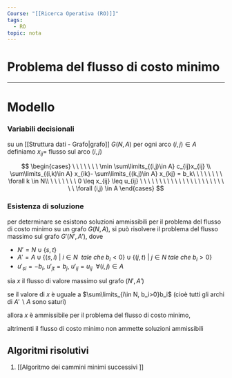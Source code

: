 ```yaml
---
Course: "[[Ricerca Operativa (RO)]]"
tags:
  - RO
topic: nota
---
```


# Problema del flusso di costo minimo
---


# Modello

### Variabili decisionali

su un [[Struttura dati - Grafo|grafo]]  $G(N,A)$ per ogni arco $(i,j) \in A$ definiamo $x_{ij}$= flusso sul arco $(i,j)$

$$
\begin{cases}
\ \ \ \ \ \ \ \min \sum\limits_{(i,j)\in A} c_{ij}x_{ij} \\
\sum\limits_{(i,k)\in A} x_{ik}- \sum\limits_{(k,j)\in A} x_{kj} = b_k\ \ \ \ \ \ \ \ \forall k \in N\\
\ \ \ \ \ \ \ 0 \leq x_{ij} \leq u_{ij} \ \ \ \ \ \ \ \ \ \ \ \ \ \ \ \ \ \ \ \ \ \ \ \ \forall (i,j) \in A
\end{cases}
$$

### Esistenza di soluzione

per determinare se esistono soluzioni ammissibili per il problema del flusso di costo minimo su un grafo $G(N,A)$, si può risolvere il problema del flusso massimo sul grafo $G'(N',A')$, dove

- $N'= N \cup\{s,t\}$
- $A'=A \cup \{(s,i)\ |\ i\in N \ \ tale \ che \ b_i <0 \} \cup \{(j,t) \ | \ j \in N \ tale \ che\ b_i>0\}$
- $u'_{si}=-b_i,\ u'_{jt}=b_j,\ u'_{ij} =u_{ij} \ \ \forall(i,j) \in A$

sia $x$ il flusso di valore massimo sul grafo $(N',A')$

se il valore di $x$ è uguale a $\sum\limits_{i\in N, b_i>0}b_i$ (cioè tutti gli archi di $A'\backslash A$ sono saturi)

allora $x$ è ammissibile per il problema del flusso di costo minimo,

altrimenti il flusso di costo minimo non ammette soluzioni ammissibili

## Algoritmi risolutivi

1. [[Algoritmo dei cammini minimi successivi ]]
